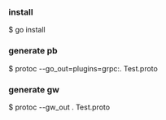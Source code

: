 ### install 
$ go install

### generate pb
$ protoc --go_out=plugins=grpc:. Test.proto

### generate gw
$ protoc --gw_out . Test.proto